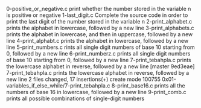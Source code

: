 0-positive_or_negative.c print whether the number stored in the variable n is positive or negative
1-last_digit.c Complete the source code in order to print the last digit of the number stored in the variable n
2-print_alphabet.c prints the alphabet in lowercase, followed by a new line
3-print_alphabets.c prints the alphabet in lowercase, and then in uppercase, followed by a new line
4-print_alphabt.c prints the alphabet in lowercase, followed by a new line
5-print_numbers.c rints all single digit numbers of base 10 starting from 0, followed by a new line
6-print_numberz.c prints all single digit numbers of base 10 starting from 0, followed by a new line
7-print_tebahpla.c prints the lowercase alphabet in reverse, followed by a new line
[master 9ed3eae] 7-print_tebahpla.c prints the lowercase alphabet in reverse, followed by a new line
 2 files changed, 17 insertions(+)
 create mode 100755 0x01-variables_if_else_while/7-print_tebahpla.c
8-print_base16.c prints all the numbers of base 16 in lowercase, followed by a new line
9-print_comb.c prints all possible combinations of single-digit numbers
